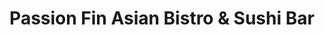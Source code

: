 ---
layout: place
title: "Passion Fin Asian Bistro & Sushi Bar"
permalink: /virginia/vienna/passion-fin-asian-bistro-sushi-bar.html
stateAbbr: VA
stateName: Virginia
cityName: Vienna
seo:
  name: "Passion Fin Asian Bistro & Sushi Bar"
  type: Restaurant
  links: null
description: "Passion Fin Asian Bistro & Sushi Bar serves delicious sushi in Vienna, Virginia. Try fresh Japanese dishes for a great dining experience. "
place_id: ChIJlSi5zW9LtokR5ujSI2KS2p4
photos:
  - name: >-
      places/ChIJlSi5zW9LtokR5ujSI2KS2p4/photos/AeeoHcJyAOMZCPriZCIGxq8h5Qob341jPPLMb37Ty9f6iEY3ZhAcQaS36Dy6hzp6N6H78zcPltfxCg73f9pXJtPL2rXYg18geycYU2vz65aVdhTyuJzp3QXXQomyhqGdyhOOJ9_sX7Wvu3gOFfTsy_wTk3K_B5QbJydy9BJzpleug8etYy7kjDn7sKWddplttt2GwB5yW2wGWRsyAgj3SjbC2YOeq3DY7m8NrbFWOjJkPS9dqsWhtj08wK1grRzovtkP6JoH-ixvAvilQzL4vn5owTIEBGBl0d6QMi9xqgayf8kHHmiXjLKY8WPuPA5OtnlzY-0nxwTBDrfO81aanj-un6f3sLUNO1qlMuFNnQ1bRRwn9QgbtgfH5WiGJgYTtlsvoiCvoX8RJgPuQ8dFhgl-TuuIXILSj6tJx4RBLsPtxqAYD49S
    widthPx: 3600
    heightPx: 4800
    authorAttributions:
      - displayName: Patrick Min
        uri: https://maps.google.com/maps/contrib/113463644345782756444
        photoUri: >-
          https://lh3.googleusercontent.com/a-/ALV-UjUnZQQTiXcThckXvJwR8YryN9rtpOl2WpGryyuT71noRaz_D0VV=s100-p-k-no-mo
    flagContentUri: >-
      https://www.google.com/local/imagery/report/?cb_client=maps_api_places.places_api&image_key=!1e10!2sCIHM0ogKEICAgIDD1aGskAE&hl=en-US
    googleMapsUri: >-
      https://www.google.com/maps/place//data=!3m4!1e2!3m2!1sCIHM0ogKEICAgIDD1aGskAE!2e10!4m2!3m1!1s0x89b64b6fcdb92895:0x9eda926223d2e8e6
  - name: >-
      places/ChIJlSi5zW9LtokR5ujSI2KS2p4/photos/AeeoHcLPNugNvQ1hPIktgrL7SL_0FJiHj5KTDIJ1vY4cr6EesKKGZMB4-q0YniDF9fDxAWnG5e1fPWaWIGLe2x25suNfjaDCHoeqXk-QoL3mhTQxJOUCRbSfzInnJ41ZRMDRLfEzao40CdvQSynDgDlfYlzXX2lu1MOBq7-8PFUQ2gzms5lFD1IuQjBGFOghS1IKJ59KcIP2MBoJPnHfA1GPjdItymDRcCTWaQpmw5xSS2Q8KNN1wzvGW6RO9lSPA2r4Xlc2Rh3G3MQDa1k4gKUZ_C_c5NyV9_KgePYUF3vmKSI
    widthPx: 737
    heightPx: 959
    authorAttributions:
      - displayName: Passion Fin Asian Bistro & Sushi Bar
        uri: https://maps.google.com/maps/contrib/116638524542143987482
        photoUri: >-
          https://lh3.googleusercontent.com/a/ACg8ocIoJiZIjkj6iiSi94qPbjnvTpXAlD4ZamtGeu7iD4Rx-RgG=s100-p-k-no-mo
    flagContentUri: >-
      https://www.google.com/local/imagery/report/?cb_client=maps_api_places.places_api&image_key=!1e10!2sAF1QipMkDwzvd33qrre6wy6I0hlbScbaiifGRmUAR70&hl=en-US
    googleMapsUri: >-
      https://www.google.com/maps/place//data=!3m4!1e2!3m2!1sAF1QipMkDwzvd33qrre6wy6I0hlbScbaiifGRmUAR70!2e10!4m2!3m1!1s0x89b64b6fcdb92895:0x9eda926223d2e8e6
  - name: >-
      places/ChIJlSi5zW9LtokR5ujSI2KS2p4/photos/AeeoHcLzm2MGUVcraSPLkZEvrEp027CjD53ijdYeyKj7gtgVJUy55QrTBTS01H-DzSCrg4cRzJUtbNHBaEw1bXA-3um9ohATL3DANL9fjMIwLD5nODtYZCxmj-Y-Znc17hTOl0OYN0tXGKQQv8D1Hif1lQM26EmHXz8O7aSbttjA4_JVaiS1gsJHjAH_czgGGtkkKbqonNlNnXLOQL9W63RU_1ct5gb4SMn0B0U4xur9Zd-4P1tsI5PztGplYJNaEOmXtTHV4s8vHMg0Kez39HOvbrzjf-WzhXE84d-Nr714FlQM7vhQNQxF8fBdpddQwvSXeoaxOIYKPDVsj2KPLrL_qaAmOayHIqDM1m9Blt6NqFU5GPuRBoeZlQOB5zVOtWlt9hKehLW6lZUmJfPguFBEUGjUBpUVdNcciRSsLCzNecRuRA
    widthPx: 900
    heightPx: 482
    authorAttributions:
      - displayName: Erica J Myers
        uri: https://maps.google.com/maps/contrib/100525425548312047939
        photoUri: >-
          https://lh3.googleusercontent.com/a-/ALV-UjUWkrV8dvuCj-2yAFBZ787z19nwVLjI20HMZG6Z-QM-SMLzQdmsmA=s100-p-k-no-mo
    flagContentUri: >-
      https://www.google.com/local/imagery/report/?cb_client=maps_api_places.places_api&image_key=!1e10!2sCIHM0ogKEICAgID9v5PqVg&hl=en-US
    googleMapsUri: >-
      https://www.google.com/maps/place//data=!3m4!1e2!3m2!1sCIHM0ogKEICAgID9v5PqVg!2e10!4m2!3m1!1s0x89b64b6fcdb92895:0x9eda926223d2e8e6
  - name: >-
      places/ChIJlSi5zW9LtokR5ujSI2KS2p4/photos/AeeoHcIgGAvnEFXpm3eVFfIZv3sNJRbYHQayZOMoU0oq3ILoIfJuPlmoWyyIEY4BxQsq7MA2RAYqfJPdmjQAdUcuHWdpYqRm0Rw7pnY9jhx-PgYrUuk-6CaTJdA6qElaZj152T-KwcEo9MUNZUrIRxMlH-dbNeTFeFx5AguoF9Q1X2ypBXCVtDI0bh8ykx7FTwfcmZAoq6zdZvLfpmaMUXomi095OvsTYvrRMde7yKyKJaeM-PsEFiDY5JqS89y3T7jlxbIt0k_J6lkiUpm8iRG_T9TCz5yaaE3WNbfvcKypk2GQzbgQdrufQLSQhK3k6mNrQQvJyRx89DRkRGyWNICUlVa3G8Qa9-g2gvPxfzfNNpOgzGAHtZIePVBWXXeDFVOvbG0QUtgMPfJCyR3M-o1V9Osv2rfTXplTRgRdS1ZhB2CeBw
    widthPx: 4032
    heightPx: 3024
    authorAttributions:
      - displayName: Titus Wray
        uri: https://maps.google.com/maps/contrib/104780240198692358352
        photoUri: >-
          https://lh3.googleusercontent.com/a-/ALV-UjXUTG7-5Ci8mLUrVWsI8JrIyqteX7aWP3hpbEmW1waRhPOMvbI=s100-p-k-no-mo
    flagContentUri: >-
      https://www.google.com/local/imagery/report/?cb_client=maps_api_places.places_api&image_key=!1e10!2sCIHM0ogKEICAgICboomyFA&hl=en-US
    googleMapsUri: >-
      https://www.google.com/maps/place//data=!3m4!1e2!3m2!1sCIHM0ogKEICAgICboomyFA!2e10!4m2!3m1!1s0x89b64b6fcdb92895:0x9eda926223d2e8e6
  - name: >-
      places/ChIJlSi5zW9LtokR5ujSI2KS2p4/photos/AeeoHcJmji6ZHyGqVvUApP6Vh_a0_GCzVYyWQYOmq98h3zYTjOu1NfokxFFHPSwBXVffRVUQ9ZORaFDPbkorajE0juScm7cVWKcq7UQobsQVJMETlBxvhHpsj2SOdEIdMFrgwCGs5IZBnmO_gx8TfcD6AnRHdqdbZH7rmTTTU9tfl5X0uZsnt8OiU9qT3lL2soEwKIc-idkB2IPcR0hWsEmB7QgdY3W1_73nsEaYrjovUdLhZPdGXZzZyk10AOiSXlw7bDr15wl2D5YKMvQALWZ6aHHaX_tO6zx22tqO6wkKSymt9jMxH8AKozQ8XoWLen8qUhpyF6df7h6s78jfj0eiiPvRc6CREXuQLLCGalhN8I8pgqUO7fvHlnsGSNtexZSIZM_VTZP1jLAlbZvlRWK98QSqkzLghQUyfInbFGFbIkY
    widthPx: 4624
    heightPx: 3472
    authorAttributions:
      - displayName: Jenny Upton
        uri: https://maps.google.com/maps/contrib/100359202897068766431
        photoUri: >-
          https://lh3.googleusercontent.com/a-/ALV-UjXDf-_my4ofv-pG3zZVscPopWFFXeaKguIyg44WEQRwG79RUVxJ=s100-p-k-no-mo
    flagContentUri: >-
      https://www.google.com/local/imagery/report/?cb_client=maps_api_places.places_api&image_key=!1e10!2sCIHM0ogKEICAgID9jM64Lw&hl=en-US
    googleMapsUri: >-
      https://www.google.com/maps/place//data=!3m4!1e2!3m2!1sCIHM0ogKEICAgID9jM64Lw!2e10!4m2!3m1!1s0x89b64b6fcdb92895:0x9eda926223d2e8e6
  - name: >-
      places/ChIJlSi5zW9LtokR5ujSI2KS2p4/photos/AeeoHcL_OaQ7ZGnxatYYK_nOYuw-rBASgrMidyNPVSX3vKGgvNkT9Oj5npzSpMl_00w3aAtOQQDfqESeBXAaCO0fPbnPErF0bqFqecigyJZz31aVDKC3yEN59_maP9EeoqLxaW4jhz6iDDa5lY-Pe-xaebmU9bv7aKoqhL5PqWx34YjI1bcmqaC9ZkBfpzfKJ4WSb2zGq-6uCUPhXKS7xJ_wkBH29c73vPDYwLgCJS9afgxOEPiJrtvQpVXRgzGRjI1SY5cPDPihBdpJPYTq-k-CC6N2BQC_WkGdhszj8TcKlexQiG0cVyQIL8GTe0csmjIlPpeDtkJYEVOM2ANOI4BTI3TF7WXdfv4-iezeyfbXReziP_g0sB-EAO70TekobB6S8FvGC2_aR5PLXB4PVGvAtzMEZuvvhwcidT70wroCuBTghQ
    widthPx: 4080
    heightPx: 3072
    authorAttributions:
      - displayName: Simran Maggo
        uri: https://maps.google.com/maps/contrib/111709392778737328795
        photoUri: >-
          https://lh3.googleusercontent.com/a-/ALV-UjXitkg7fZJuFETshMYzgZ9hU7oYPsXl8LeO6wAA-H6dXp-998Hn=s100-p-k-no-mo
    flagContentUri: >-
      https://www.google.com/local/imagery/report/?cb_client=maps_api_places.places_api&image_key=!1e10!2sCIHM0ogKEICAgIDHtZq8SA&hl=en-US
    googleMapsUri: >-
      https://www.google.com/maps/place//data=!3m4!1e2!3m2!1sCIHM0ogKEICAgIDHtZq8SA!2e10!4m2!3m1!1s0x89b64b6fcdb92895:0x9eda926223d2e8e6
  - name: >-
      places/ChIJlSi5zW9LtokR5ujSI2KS2p4/photos/AeeoHcJbGcApAN1--onF1Wv3C7LM8QvBiGL1xwx4W5nRZoVVt_DMlrBLD6uPhEBrJTPbsq218aHYV9gC47HZNiDTTVZPqwfyHgr2hT5t2rVZJLTSyGhmWYFBAPUhn4SBPRW8GNn1-11_vFoSMSGPw9tw729V_WTd4rAAXJGRb8NKD3cpiXtpCKUNPUoKLrYOJSR4k8whov1Hy6EOv3Bi9vTY-TGqD02orpCRmCtHduNZZtElDJqYSBtk76oX4uJM04XUbsKV7YGrs7XBdxTfyPgMua2j5FEPv3DEiUNv8_O5-XfNzHVXdpqwg0lqLxUKOhB4JnLylIU1lo-XDtFGKQeBqAfm3CjRvAYh7N8PPjsyGRvofd6--9A8ScV5FseckXt3HKF6lMGTzUU9C7s009r5gqtCszcPPIdX1dsekhIS-thJXQ
    widthPx: 4032
    heightPx: 3024
    authorAttributions:
      - displayName: Tony ManAboutTown
        uri: https://maps.google.com/maps/contrib/110815910130807112159
        photoUri: >-
          https://lh3.googleusercontent.com/a-/ALV-UjUJDSuniPrhLoqGddNmV0yoeDMe1xha836IVW7tPflvlgX0Mv1rLA=s100-p-k-no-mo
    flagContentUri: >-
      https://www.google.com/local/imagery/report/?cb_client=maps_api_places.places_api&image_key=!1e10!2sCIHM0ogKEICAgICEq8_fOg&hl=en-US
    googleMapsUri: >-
      https://www.google.com/maps/place//data=!3m4!1e2!3m2!1sCIHM0ogKEICAgICEq8_fOg!2e10!4m2!3m1!1s0x89b64b6fcdb92895:0x9eda926223d2e8e6
  - name: >-
      places/ChIJlSi5zW9LtokR5ujSI2KS2p4/photos/AeeoHcK9XaJmA-6dCCI35TB6P8V5wMy-LQmY-KW1As_t-jOX_LfAw7UuLE7hawJpUiCqP5WRgn1OXGk_ALYdmsZ2RKqZW4opD-4RMLduyB0YtaLmU0T5thqGgd4cCHMY0No3A5VbjTei01DkyysK27-OPI5chcmUmGw-MCKALDvSodAZdrVy_FAao0w5dCLFGcrLiWQGd1IwceKgYC0gHs04POsolgjE7vppDt2Cyui6HFk54yShHaIGQgmlntf6phYWj2wRHOOZZfymfXSftNFBxGlDCm_up3r7WcYhZjcRzCTrGCvYsqLah0iTJa_xPs3Y2_Y8fSakKpkW9I5wO0iFKym0ycdZQHgyluhgaocGuL5BPgHt0vV7SXXUtFRHNJEzRVt9ba5mIrbHZkpxk9vbd_uS7E3giTVwqH4pwkgUZ1p8dw
    widthPx: 3024
    heightPx: 4032
    authorAttributions:
      - displayName: Rand Edward
        uri: https://maps.google.com/maps/contrib/110860460188792890960
        photoUri: >-
          https://lh3.googleusercontent.com/a-/ALV-UjWyuyZ8BK9kUUf6OkiUyy0fY_F0b4GeBd0ePJZehdgrJ3w_M09L=s100-p-k-no-mo
    flagContentUri: >-
      https://www.google.com/local/imagery/report/?cb_client=maps_api_places.places_api&image_key=!1e10!2sCIHM0ogKEICAgICN7Nu_Gg&hl=en-US
    googleMapsUri: >-
      https://www.google.com/maps/place//data=!3m4!1e2!3m2!1sCIHM0ogKEICAgICN7Nu_Gg!2e10!4m2!3m1!1s0x89b64b6fcdb92895:0x9eda926223d2e8e6
  - name: >-
      places/ChIJlSi5zW9LtokR5ujSI2KS2p4/photos/AeeoHcLzOifim7Quysl8QOAX4tqSqoJ5nj_cNlN0YMEgYvjOePe0v-uhygid9b9TJ5cJO6LSR5ghBqcJ9h0nl4pafeBiR0-ArEjWzRM3wxalgtCo_PnLFWTREecNlClTLuIEcp3L-yoTZQXf6xn1r_5g-7cv2jZJPidJxIPeZMJW0mOW0xWg6UkxQUl8UB_XZRr5xe_NJUoj0xRAVYH1O8jZv6S5078F_LF_8m3uV54sDdSNYyhPIk8j9szWn7LaD-AsF9QBjTStaV1KtfAsL0iWUZJxnRIIM-Akh8qQpCZvM6ES9QNdqqmXW-i41ICJtHb9HEp9XkfPH0kdVTDInrqRUMqceeLGPO0VoPXQCn-cQPdZDGfGxpeSwkXsGyoOG37rXQ0yfqoRoxOK1bRAIoEfxEVvFpxnXME4IHI8vCceOH-qSA
    widthPx: 3600
    heightPx: 4800
    authorAttributions:
      - displayName: Thomas Vu
        uri: https://maps.google.com/maps/contrib/106860428728942857468
        photoUri: >-
          https://lh3.googleusercontent.com/a-/ALV-UjWtil9_eoqBdR5RxPQmzyb3FPaVmbcBjGc5APQlo2__lllPwmY=s100-p-k-no-mo
    flagContentUri: >-
      https://www.google.com/local/imagery/report/?cb_client=maps_api_places.places_api&image_key=!1e10!2sCIHM0ogKEICAgIDv-rKBHA&hl=en-US
    googleMapsUri: >-
      https://www.google.com/maps/place//data=!3m4!1e2!3m2!1sCIHM0ogKEICAgIDv-rKBHA!2e10!4m2!3m1!1s0x89b64b6fcdb92895:0x9eda926223d2e8e6
  - name: >-
      places/ChIJlSi5zW9LtokR5ujSI2KS2p4/photos/AeeoHcKuUNr700yv2m8ecXHVoY52Q9cfNhRmDn5Yld5iwvhQ1jwgAj-rxxVvUbqsyObdziXjy1HioIFVuFUkm87f0X_jygfYdXguKst7pbAjzN0ZGbHrGjNuzpMj1srq3utxrC9IkiLfQniLEUbpssFa6yHP5Pwc0jilFculVkXvgZrqNylHqms8MMzup72aso2IRDU7cUUPz1kquG3_i7FidMRguJrD0xzHBSm-nQFiftU9BOY8IKrnnBaLsBr4pgbO0mYCGLxUOKzQB5qmlP5WaUMUaCYHDaphLXrtJgJaislXw9dCdYP2ken7VpmjB5XXuCn8JXRNxiWeJPUHxhUvGtoscg2zvkWZDd2gCXCadSJLGbB2eD9vf_S2R-1EDILMxsYgP5EB0-qnIKvqPyb6ShS2Bz8D-3bnuN9cOK5yFAffQ-7y
    widthPx: 3600
    heightPx: 4800
    authorAttributions:
      - displayName: Patrick Min
        uri: https://maps.google.com/maps/contrib/113463644345782756444
        photoUri: >-
          https://lh3.googleusercontent.com/a-/ALV-UjUnZQQTiXcThckXvJwR8YryN9rtpOl2WpGryyuT71noRaz_D0VV=s100-p-k-no-mo
    flagContentUri: >-
      https://www.google.com/local/imagery/report/?cb_client=maps_api_places.places_api&image_key=!1e10!2sCIHM0ogKEICAgIC97NSu-AE&hl=en-US
    googleMapsUri: >-
      https://www.google.com/maps/place//data=!3m4!1e2!3m2!1sCIHM0ogKEICAgIC97NSu-AE!2e10!4m2!3m1!1s0x89b64b6fcdb92895:0x9eda926223d2e8e6
address: 2750 Gallows Rd A, Vienna, VA 22180, USA
street: 2750 Gallows Rd A
city: Vienna
state: VA
zip: '22180'
country: USA
neighborhood: null
latitude: '38.878927'
longitude: '-77.229275'
accessibility_options:
  wheelchairAccessibleParking: true
  wheelchairAccessibleEntrance: true
  wheelchairAccessibleRestroom: true
  wheelchairAccessibleSeating: true
business_status: OPERATIONAL
name: Passion Fin Asian Bistro & Sushi Bar
google_maps_links:
  directionsUri: >-
    https://www.google.com/maps/dir//''/data=!4m7!4m6!1m1!4e2!1m2!1m1!1s0x89b64b6fcdb92895:0x9eda926223d2e8e6!3e0
  placeUri: https://maps.google.com/?cid=11446622353121011942
  writeAReviewUri: >-
    https://www.google.com/maps/place//data=!4m3!3m2!1s0x89b64b6fcdb92895:0x9eda926223d2e8e6!12e1
  reviewsUri: >-
    https://www.google.com/maps/place//data=!4m4!3m3!1s0x89b64b6fcdb92895:0x9eda926223d2e8e6!9m1!1b1
  photosUri: >-
    https://www.google.com/maps/place//data=!4m3!3m2!1s0x89b64b6fcdb92895:0x9eda926223d2e8e6!10e5
primary_type: Asian Restaurant
opening_hours:
  regular: null
  current: null
secondary_opening_hours:
  regular:
    weekdayDescriptions: null
    type: null
  current:
    weekdayDescriptions: null
    type: null
phone: null
price_level: null
price_range: null
rating: null
rating_count: 0
website: null
reviews: null
parking_options: null
payment_options: null
allow_dogs: null
curbside_pickup: null
delivery: null
dine_in: null
good_for_children: null
good_for_groups: null
good_for_sports: null
live_music: null
menu_for_children: null
outdoor_seating: null
reservable: null
restroom: null
serves_beer: null
serves_breakfast: null
serves_brunch: null
serves_cocktails: null
serves_coffee: null
serves_dinner: null
serves_dessert: null
serves_lunch: null
serves_vegetarian_food: null
serves_wine: null
takeout: null
update_category: essentials
summary: null

---